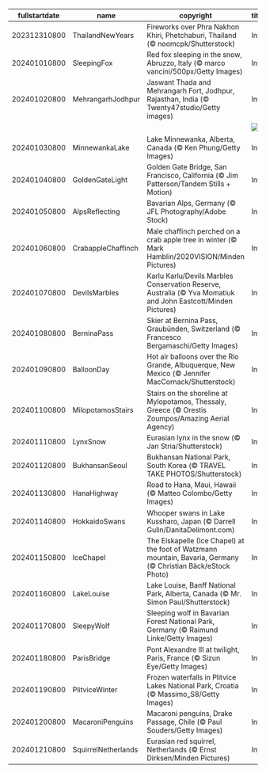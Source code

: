 |fullstartdate|name|copyright|title|image|
|--|--|--|--|--|
202312310800|ThailandNewYears|Fireworks over Phra Nakhon Khiri, Phetchaburi, Thailand (© noomcpk/Shutterstock)|Info|![](/en-AU/2024/01/202312310800ThailandNewYears.jpg)|
202401010800|SleepingFox|Red fox sleeping in the snow, Abruzzo, Italy (© marco vancini/500px/Getty Images)|Info|![](/en-AU/2024/01/202401010800SleepingFox.jpg)|
202401020800|MehrangarhJodhpur|Jaswant Thada and Mehrangarh Fort, Jodhpur, Rajasthan, India (© Twenty47studio/Getty images)|Info|![](/en-AU/2024/01/202401020800MehrangarhJodhpur.jpg)|
||||![](/en-AU/2024/01/.jpg)|
202401030800|MinnewankaLake|Lake Minnewanka, Alberta, Canada (© Ken Phung/Getty Images)|Info|![](/en-AU/2024/01/202401030800MinnewankaLake.jpg)|
202401040800|GoldenGateLight|Golden Gate Bridge, San Francisco, California (© Jim Patterson/Tandem Stills + Motion)|Info|![](/en-AU/2024/01/202401040800GoldenGateLight.jpg)|
202401050800|AlpsReflecting|Bavarian Alps, Germany (© JFL Photography/Adobe Stock)|Info|![](/en-AU/2024/01/202401050800AlpsReflecting.jpg)|
202401060800|CrabappleChaffinch|Male chaffinch perched on a crab apple tree in winter (© Mark Hamblin/2020VISION/Minden Pictures)|Info|![](/en-AU/2024/01/202401060800CrabappleChaffinch.jpg)|
202401070800|DevilsMarbles|Karlu Karlu/Devils Marbles Conservation Reserve, Australia (© Yva Momatiuk and John Eastcott/Minden Pictures)|Info|![](/en-AU/2024/01/202401070800DevilsMarbles.jpg)|
202401080800|BerninaPass|Skier at Bernina Pass, Graubünden, Switzerland (© Francesco Bergamaschi/Getty Images)|Info|![](/en-AU/2024/01/202401080800BerninaPass.jpg)|
202401090800|BalloonDay|Hot air balloons over the Rio Grande, Albuquerque, New Mexico (© Jennifer MacCornack/Shutterstock)|Info|![](/en-AU/2024/01/202401090800BalloonDay.jpg)|
202401100800|MilopotamosStairs|Stairs on the shoreline at Mylopotamos, Thessaly, Greece (© Orestis Zoumpos/Amazing Aerial Agency)|Info|![](/en-AU/2024/01/202401100800MilopotamosStairs.jpg)|
202401110800|LynxSnow|Eurasian lynx in the snow (© Jan Stria/Shutterstock)|Info|![](/en-AU/2024/01/202401110800LynxSnow.jpg)|
202401120800|BukhansanSeoul|Bukhansan National Park, South Korea (© TRAVEL TAKE PHOTOS/Shutterstock)|Info|![](/en-AU/2024/01/202401120800BukhansanSeoul.jpg)|
202401130800|HanaHighway|Road to Hana, Maui, Hawaii (© Matteo Colombo/Getty Images)|Info|![](/en-AU/2024/01/202401130800HanaHighway.jpg)|
202401140800|HokkaidoSwans|Whooper swans in Lake Kussharo, Japan (© Darrell Gulin/DanitaDelimont.com)|Info|![](/en-AU/2024/01/202401140800HokkaidoSwans.jpg)|
202401150800|IceChapel|The Eiskapelle (Ice Chapel) at the foot of Watzmann mountain, Bavaria, Germany (© Christian Bäck/eStock Photo)|Info|![](/en-AU/2024/01/202401150800IceChapel.jpg)|
202401160800|LakeLouise|Lake Louise, Banff National Park, Alberta, Canada (© Mr. Simon Paul/Shutterstock)|Info|![](/en-AU/2024/01/202401160800LakeLouise.jpg)|
202401170800|SleepyWolf|Sleeping wolf in Bavarian Forest National Park, Germany (© Raimund Linke/Getty Images)|Info|![](/en-AU/2024/01/202401170800SleepyWolf.jpg)|
202401180800|ParisBridge|Pont Alexandre III at twilight, Paris, France (© Sizun Eye/Getty Images)|Info|![](/en-AU/2024/01/202401180800ParisBridge.jpg)|
202401190800|PlitviceWinter|Frozen waterfalls in Plitvice Lakes National Park, Croatia (© Massimo_S8/Getty Images)|Info|![](/en-AU/2024/01/202401190800PlitviceWinter.jpg)|
202401200800|MacaroniPenguins|Macaroni penguins, Drake Passage, Chile (© Paul Souders/Getty Images)|Info|![](/en-AU/2024/01/202401200800MacaroniPenguins.jpg)|
202401210800|SquirrelNetherlands|Eurasian red squirrel, Netherlands (© Ernst Dirksen/Minden Pictures)|Info|![](/en-AU/2024/01/202401210800SquirrelNetherlands.jpg)|
